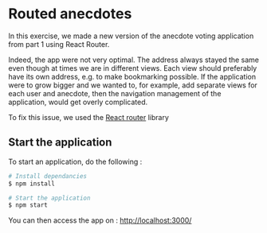 # Routed anecdotes

In this exercise, we made a new version of the anecdote voting application from part 1 using React Router.

Indeed, the app were not very optimal. The address always stayed the same even though at times we are in different views. Each view should preferably have its own address, e.g. to make bookmarking possible. If the application were to grow bigger and we wanted to, for example, add separate views for each user and anecdote, then the navigation management of the application, would get overly complicated.

To fix this issue, we used the [React router](https://github.com/ReactTraining/react-router) library

## Start the application

To start an application, do the following :

```bash
# Install dependancies
$ npm install

# Start the application
$ npm start
```

You can then access the app on : [http://localhost:3000/](http://localhost:3000/)